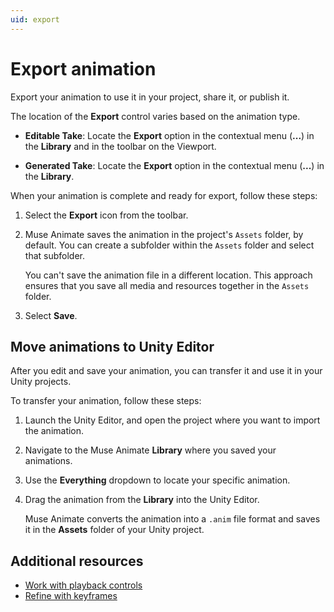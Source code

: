 ```yaml
---
uid: export
---
```


# Export animation

Export your animation to use it in your project, share it, or publish it.

The location of the **Export** control varies based on the animation type.

* **Editable Take**: Locate the **Export** option in the contextual menu (**...**) in the **Library** and in the toolbar on the Viewport.

* **Generated Take**: Locate the **Export** option in the contextual menu (**...**) in the **Library**.

When your animation is complete and ready for export, follow these steps:

1. Select the **Export** icon from the toolbar. 
2. Muse Animate saves the animation in the project's `Assets` folder, by default. You can create a subfolder within the `Assets` folder and select that subfolder.

    You can't save the animation file in a different location. This approach ensures that you save all media and resources together in the `Assets` folder.
3. Select **Save**.

## Move animations to Unity Editor

After you edit and save your animation, you can transfer it and use it in your Unity projects. 

To transfer your animation, follow these steps:

1. Launch the Unity Editor, and open the project where you want to import the animation.
2. Navigate to the Muse Animate **Library** where you saved your animations. 
3. Use the **Everything** dropdown to locate your specific animation.
4. Drag the animation from the **Library** into the Unity Editor. 

   Muse Animate converts the animation into a `.anim` file format and saves it in the **Assets** folder of your Unity project.

## Additional resources

* [Work with playback controls](playback-controls.md)
* [Refine with keyframes](keyframes.md)